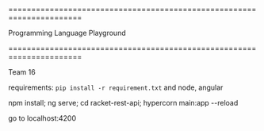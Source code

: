 ======================================================================

Programming Language Playground

======================================================================

Team 16

requirements: `pip install -r requirement.txt` and node, angular

npm install; ng serve; cd racket-rest-api; hypercorn main:app --reload


go to localhost:4200
